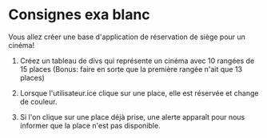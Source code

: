 # Consignes exa blanc

Vous allez créer une base d'application de réservation de siège pour un cinéma!

1. Créez un tableau de divs qui représente un cinéma avec 10 rangées de 15 places (Bonus: faire en sorte que la première rangée n'ait que 13 places)

2. Lorsque l'utilisateur.ice clique sur une place, elle est réservée et change de couleur.

3. Si l'on clique sur une place déjà prise, une alerte apparaît pour nous informer que la place n'est pas disponible.